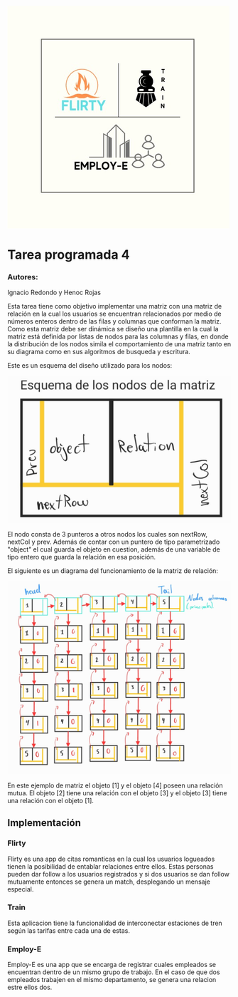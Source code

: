 ![Texto alternativo](assets\Iconos.jpg)

# Tarea programada 4
### Autores: 
Ignacio Redondo y Henoc Rojas

Esta tarea tiene como objetivo implementar una matriz con una matriz de relación en la cual los usuarios se encuentran relacionados por medio de números enteros dentro de las filas y columnas que conforman la matriz. Como esta matriz debe ser dinámica se diseño una plantilla en la cual la matriz está definida por listas de nodos para las columnas y filas, en donde la distribución de los nodos simila el comportamiento de una matriz tanto en su diagrama como en sus algoritmos de busqueda y escritura.

Este es un esquema del diseño utilizado para los nodos:

![Texto alternativo](assets\Esquema.jpg)

El nodo consta de 3 punteros a otros nodos los cuales son nextRow, nextCol y prev. Además de contar con un puntero de tipo parametrizado "object" el cual guarda el objeto en cuestion, además de una variable de tipo entero que guarda la relación en esa posición.

El siguiente es un diagrama del funcionamiento de la matriz de relación: 

![Texto alternativo](assets\matrizDiagrama.jpg)

En este ejemplo de matriz el objeto [1] y el objeto [4] poseen una relación mutua. El objeto [2] tiene una relación con el objeto [3] y el objeto [3] tiene una relación con el objeto [1].

## Implementación

### Flirty
    
Flirty es una app de citas romanticas en la cual los usuarios logueados tienen la posibilidad de entablar relaciones entre ellos. Estas personas pueden dar follow a los usuarios registrados y si dos usuarios se dan follow mutuamente entonces se genera un match, desplegando un mensaje especial.

### Train
Esta aplicacion tiene la funcionalidad de interconectar estaciones de tren según las tarifas entre cada una de estas.

### Employ-E
Employ-E es una app que se encarga de registrar cuales empleados se encuentran dentro de un mismo grupo de trabajo. En el caso de que dos empleados trabajen en el mismo departamento, se genera una relacion estre ellos dos.
